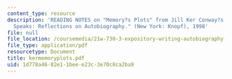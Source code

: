 ```yaml
---
content_type: resource
description: 'READING NOTES on "Memory?s Plots" from Jill Ker Conway?s "When Memory
  Speaks: Reflections on Autobiography." (New York: Knopf), 1998'
file: null
file_location: /coursemedia/21w-730-3-expository-writing-autobiography-theory-and-practice-spring-2001/1d778a4682e11beee23c3e70c8ca2ba9_kermemoryplots.pdf
file_type: application/pdf
resourcetype: Document
title: kermemoryplots.pdf
uid: 1d778a46-82e1-1bee-e23c-3e70c8ca2ba9
---
```

